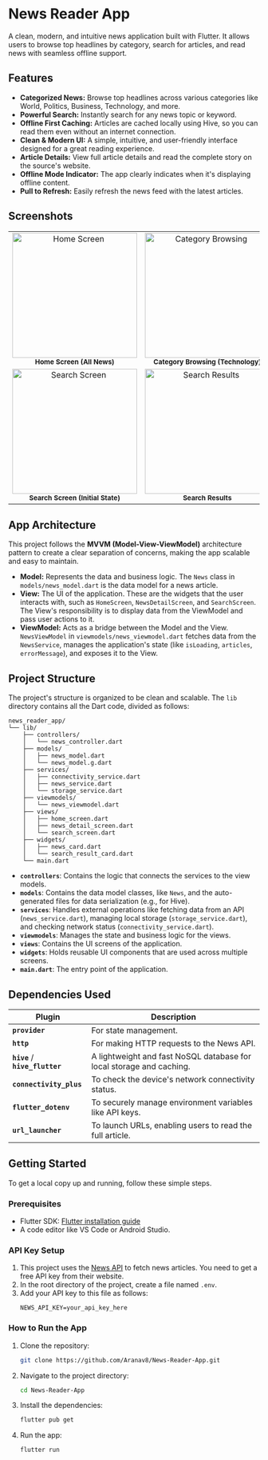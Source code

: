 # News Reader App

A clean, modern, and intuitive news application built with Flutter. It allows users to browse top headlines by category, search for articles, and read news with seamless offline support.

## Features

*   **Categorized News:** Browse top headlines across various categories like World, Politics, Business, Technology, and more.
*   **Powerful Search:** Instantly search for any news topic or keyword.
*   **Offline First Caching:** Articles are cached locally using Hive, so you can read them even without an internet connection.
*   **Clean & Modern UI:** A simple, intuitive, and user-friendly interface designed for a great reading experience.
*   **Article Details:** View full article details and read the complete story on the source's website.
*   **Offline Mode Indicator:** The app clearly indicates when it's displaying offline content.
*   **Pull to Refresh:** Easily refresh the news feed with the latest articles.

## Screenshots

<table>
  <tr>
    <td align="center">
      <img src="https://github.com/user-attachments/assets/ff19a07d-050c-459c-a9f7-08ddc73d487b" alt="Home Screen" width="250">
      <br>
      <sub><b>Home Screen (All News)</b></sub>
    </td>
    <td align="center">
      <img src="https://github.com/user-attachments/assets/a7dc20c8-1bea-4dee-9f15-1d54e1c4e110" alt="Category Browsing" width="250">
      <br>
      <sub><b>Category Browsing (Technology)</b></sub>
    </td>
  </tr>
  <tr>
    <td align="center">
      <img src="https://github.com/user-attachments/assets/32fe3849-ef8d-4bda-b948-c81ceb194321" alt="Search Screen" width="250">
      <br>
      <sub><b>Search Screen (Initial State)</b></sub>
    </td>
    <td align="center">
      <img src="https://github.com/user-attachments/assets/24d4f5e5-a722-44e2-a27b-e704f8004ef2" alt="Search Results" width="250">
      <br>
      <sub><b>Search Results</b></sub>
    </td>
  </tr>
</table>

## App Architecture

This project follows the **MVVM (Model-View-ViewModel)** architecture pattern to create a clear separation of concerns, making the app scalable and easy to maintain.

*   **Model:** Represents the data and business logic. The `News` class in `models/news_model.dart` is the data model for a news article.
*   **View:** The UI of the application. These are the widgets that the user interacts with, such as `HomeScreen`, `NewsDetailScreen`, and `SearchScreen`. The View's responsibility is to display data from the ViewModel and pass user actions to it.
*   **ViewModel:** Acts as a bridge between the Model and the View. `NewsViewModel` in `viewmodels/news_viewmodel.dart` fetches data from the `NewsService`, manages the application's state (like `isLoading`, `articles`, `errorMessage`), and exposes it to the View.

## Project Structure

The project's structure is organized to be clean and scalable. The `lib` directory contains all the Dart code, divided as follows:

```
news_reader_app/
└── lib/
    ├── controllers/
    │   └── news_controller.dart
    ├── models/
    │   ├── news_model.dart
    │   └── news_model.g.dart
    ├── services/
    │   ├── connectivity_service.dart
    │   ├── news_service.dart
    │   └── storage_service.dart
    ├── viewmodels/
    │   └── news_viewmodel.dart
    ├── views/
    │   ├── home_screen.dart
    │   ├── news_detail_screen.dart
    │   └── search_screen.dart
    ├── widgets/
    │   ├── news_card.dart
    │   └── search_result_card.dart
    └── main.dart
```

*   **`controllers`**: Contains the logic that connects the services to the view models.
*   **`models`**: Contains the data model classes, like `News`, and the auto-generated files for data serialization (e.g., for Hive).
*   **`services`**: Handles external operations like fetching data from an API (`news_service.dart`), managing local storage (`storage_service.dart`), and checking network status (`connectivity_service.dart`).
*   **`viewmodels`**: Manages the state and business logic for the views.
*   **`views`**: Contains the UI screens of the application.
*   **`widgets`**: Holds reusable UI components that are used across multiple screens.
*   **`main.dart`**: The entry point of the application.

## Dependencies Used

| Plugin | Description |
| --- | --- |
| **`provider`** | For state management. |
| **`http`** | For making HTTP requests to the News API. |
| **`hive`** / **`hive_flutter`**| A lightweight and fast NoSQL database for local storage and caching. |
| **`connectivity_plus`** | To check the device's network connectivity status. |
| **`flutter_dotenv`** | To securely manage environment variables like API keys. |
| **`url_launcher`** | To launch URLs, enabling users to read the full article. |

## Getting Started

To get a local copy up and running, follow these simple steps.

### Prerequisites

*   Flutter SDK: [Flutter installation guide](https://flutter.dev/docs/get-started/install)
*   A code editor like VS Code or Android Studio.

### API Key Setup

1.  This project uses the [News API](https://newsapi.org/) to fetch news articles. You need to get a free API key from their website.
2.  In the root directory of the project, create a file named `.env`.
3.  Add your API key to this file as follows:
    ```
    NEWS_API_KEY=your_api_key_here
    ```

### How to Run the App

1.  Clone the repository:
    ```sh
    git clone https://github.com/Aranav8/News-Reader-App.git
    ```
2.  Navigate to the project directory:
    ```sh
    cd News-Reader-App
    ```
3.  Install the dependencies:
    ```sh
    flutter pub get
    ```
4.  Run the app:
    ```sh
    flutter run
    ```
